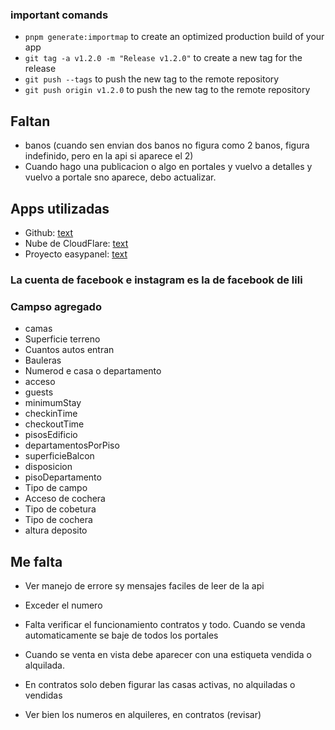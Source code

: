 ### important comands

- `pnpm generate:importmap` to create an optimized production build of your app
- `git tag -a v1.2.0 -m "Release v1.2.0"` to create a new tag for the release
- `git push --tags` to push the new tag to the remote repository
- `git push origin v1.2.0` to push the new tag to the remote repository

## Faltan

- banos (cuando sen envian dos banos no figura como 2 banos, figura indefinido, pero en la api si aparece el 2)
- Cuando hago una publicacion o algo en portales y vuelvo a detalles y vuelvo a portale sno aparece, debo actualizar.

## Apps utilizadas

- Github: [text](https://github.com/manudiiez/adminpanel-nazarpropiedades/actions)
- Nube de CloudFlare: [text](https://dash.cloudflare.com/c14fa1adf8db74d2102398802057e4ca/r2/default/buckets/nazarpropiedades-media?prefix=media%2F)
- Proyecto easypanel: [text](http://31.97.87.170:3000/projects/nazarpropiedades-admin/app/adminpanel-nazarpropiedades/deployments)

### La cuenta de facebook e instagram es la de facebook de lili

### Campso agregado

- camas
- Superficie terreno
- Cuantos autos entran
- Bauleras
- Numerod e casa o departamento
- acceso
- guests
- minimumStay
- checkinTime
- checkoutTime
- pisosEdificio
- departamentosPorPiso
- superficieBalcon
- disposicion
- pisoDepartamento
- Tipo de campo
- Acceso de cochera
- Tipo de cobetura
- Tipo de cochera
- altura deposito

## Me falta
- Ver manejo de errore sy mensajes faciles de leer de la api
- Exceder el numero

- Falta verificar el funcionamiento contratos y todo. Cuando se venda automaticamente se baje de todos los portales 

- Cuando se venta en vista debe aparecer con una estiqueta vendida o alquilada. 
- En contratos solo deben figurar las casas activas, no alquiladas o vendidas
- Ver bien los numeros en alquileres, en contratos (revisar)